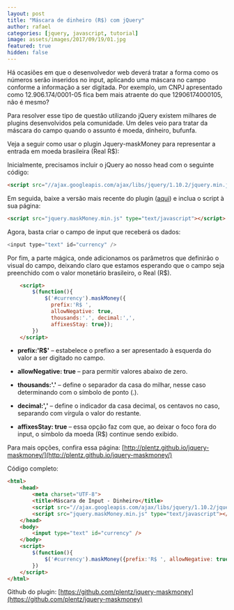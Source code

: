 ```yaml
---
layout: post
title: "Máscara de dinheiro (R$) com jQuery"
author: rafael
categories: [jquery, javascript, tutorial]
image: assets/images/2017/09/19/01.jpg
featured: true
hidden: false
---
```


Há ocasiões em que o desenvolvedor web deverá tratar a forma como os números serão inseridos no input, aplicando uma máscara no campo conforme a informação a ser digitada. Por exemplo, um CNPJ apresentado como 12.906.174/0001-05 fica bem mais atraente do que 12906174000105, não é mesmo?

Para resolver esse tipo de questão utilizando jQuery existem milhares de plugins desenvolvidos pela comunidade. Um deles veio para tratar da máscara do campo quando o assunto é moeda, dinheiro, bufunfa.
<!--
Exemplo (digite qualquer valor): <input type="text" id="currency" />
-->
Veja a seguir como usar o plugin Jquery-maskMoney para representar a entrada em moeda brasileira (Real R$):

Inicialmente, precisamos incluir o jQuery ao nosso head com o seguinte código:

```html
<script src="//ajax.googleapis.com/ajax/libs/jquery/1.10.2/jquery.min.js" type="text/javascript"></script>
```

Em seguida, baixe a versão mais recente do plugin ([aqui](https://cdn.rawgit.com/plentz/jquery-maskmoney/master/dist/jquery.maskMoney.min.js)) e inclua o script à sua página:

```html
<script src="jquery.maskMoney.min.js" type="text/javascript"></script>
```

Agora, basta criar o campo de input que receberá os dados:

```js
<input type="text" id="currency" />
```

Por fim, a parte mágica, onde adicionamos os parâmetros que definirão o visual do campo, deixando claro que estamos esperando que o campo seja preenchido com o valor monetário brasileiro, o Real (R$).

```html
    <script>
        $(function(){
            $('#currency').maskMoney({
              prefix:'R$ ',
              allowNegative: true,
              thousands:'.', decimal:',',
              affixesStay: true});
        })
    </script>
```

- **prefix:'R$'** – estabelece o prefixo a ser apresentado à esquerda do valor a ser digitado no campo.

- **allowNegative: true** – para permitir valores abaixo de zero.

- **thousands:'.'** – define o separador da casa do milhar, nesse caso determinando com o símbolo de ponto (.).

- **decimal:','** – define o indicador da casa decimal, os centavos no caso, separando com vírgula o valor do restante.

- **affixesStay: true** – essa opção faz com que, ao deixar o foco fora do input, o símbolo da moeda (R$) continue sendo exibido.

Para mais opções, confira essa página: [http://plentz.github.io/jquery-maskmoney/](http://plentz.github.io/jquery-maskmoney/)

Código completo:

```html
<html>
    <head>
        <meta charset="UTF-8">
        <title>Máscara de Input - Dinheiro</title>
        <script src="//ajax.googleapis.com/ajax/libs/jquery/1.10.2/jquery.min.js" type="text/javascript"></script>
        <script src="jquery.maskMoney.min.js" type="text/javascript"></script>
    </head>
    <body>
        <input type="text" id="currency" />
    </body>
    <script>
        $(function(){
            $('#currency').maskMoney({prefix:'R$ ', allowNegative: true, thousands:'.', decimal:',', affixesStay: true});
        })
    </script>
</html>
```

Github do plugin: [https://github.com/plentz/jquery-maskmoney](https://github.com/plentz/jquery-maskmoney)